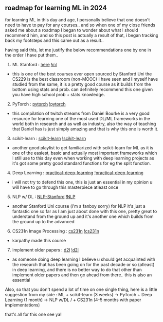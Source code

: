 ## roadmap for learning ML in 2024

for learning ML in this day and age, I personally believe that one doesn't need to have to pay for any courses.. and so when one of my close friends asked me about a roadmap I began to wonder about what I should
recommend him, and so this post is actually a result of that, i began tracking back my footsteps and this came out as a result..

having said this, let me justify the below recommendations one by one in the order I have put them..



1. ML Stanford : [here](https://www.youtube.com/playlist?list=PLoROMvodv4rNH7qL6-efu_q2_bPuy0adh)
   [!ml](/assets/ml-roadmap-2024-assets/ml-course.png)
-  this is one of the best courses ever open sourced by Stanford Uni the CS229 is the best classroom (non-MOOC) I have seen and I myself have studied from the same, it is a pretty good course
   as it builds from the bottom using stats and prob. can definitely recommend this one given you have high school prob + stats knowledge. 




2. PyTorch : [pytorch](https://www.youtube.com/playlist?list=PL8IpyNZ21vUQw-TYaf2xF6SbUrqRKbGxh)
   [!pytorch](/assets/ml-roadmap-2024-assets/pytorch-dan-bourke.png)
-  this compilation of twitch streams from Daniel Bourke is a very good resource for learning one of the most used DL/ML frameworks in the world both in research and as well as industry, also the way of teaching that Daniel has is just simply amazing and that is why this one is worth it.




3. scikit-learn : [scikit-learn](https://www.youtube.com/playlist?list=PLS1QulWo1RIa7ha9SewcZlsTQVwL7n7oq)
   [!scikit-learn](/assets/ml-roadmap-2024-assets/scikit-learn.png)
-  another good playlist to get familiarized with scikit-learn for ML as it is one of the easiest, basic and actually most important frameworks which I still use to this day even when     working with deep learning projects as it's got some pretty good standard functions for eg the split function.




4. Deep Learning : [practical-deep-learning](https://course.fast.ai/)
   [!practical-deep-learning](/assets/ml-roadmap-2024-assets/practical-dl.png)
-  i will not try to defend this one, this is just an essential in my opinion u will have to go through this masterpiece atleast once



5. NLP w/ DL : [NLP-Stanford](https://www.youtube.com/playlist?list=PLoROMvodv4rMFqRtEuo6SGjY4XbRIVRd4)
   [!NLP](/assets/ml-roadmap-2024-assets/NLP-dl.png)
-  another Stanford Uni course (i'm a fanboy sorry) for NLP it's just a fantastic one so far as I am just about done with this one, pretty great to understand from the ground up and 
  it's another one which builds from the ground up to the advanced
   



6. CS231n Image Processing : [cs231n](https://www.youtube.com/playlist?list=PLC1qU-LWwrF64f4QKQT-Vg5Wr4qEE1Zxk)
   [!cs231n](/assets/ml-roadmap-2024-assets/cs-231n.png)
-  karpathy made this course



7. Implement older papers : [d2l](https://d2l.ai/)
   [!d2l](/assets/ml-roadmap-2024-assets/d2l.png)
-  as someone doing deep learning I believe u should get acquainted with the research that has been going on for the past decade or so (atleast) in deep learning, and there is no better way to do that other than implement older papers and then go ahead from there.. this is also an essential 



Also, so that you don't spend a lot of time on one single thing, here is a little suggestion from my side : 
ML + scikit-learn (3 weeks) -> PyTorch + Deep Learning (1 month) -> NLP w/DL / + CS231n (4-5 months with paper implementations)

that's all for this one see ya!
